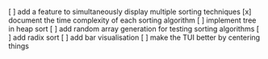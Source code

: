 [ ] add a feature to simultaneously display multiple sorting techniques
[x] document the time complexity of each sorting algorithm
[ ] implement tree in heap sort
[ ] add random array generation for testing sorting algorithms
[ ] add radix sort
[ ] add bar visualisation
[ ] make the TUI better by centering things